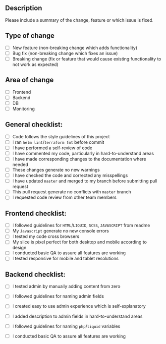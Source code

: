 ## Description

Please include a summary of the change, feature or which issue is fixed.

## Type of change

- [ ] New feature (non-breaking change which adds functionality)
- [ ] Bug fix (non-breaking change which fixes an issue)
- [ ] Breaking change (fix or feature that would cause existing functionality to not work as expected)

## Area of change

- [ ] Frontend
- [ ] Backend
- [ ] DB
- [ ] Monitoring
## General checklist:

- [ ] Code follows the style guidelines of this project
- [ ] I ran `helm lint`/`terraform fmt` before commit
- [ ] I have performed a self-review of code
- [ ] I have commented my code, particularly in hard-to-understand areas
- [ ] I have made corresponding changes to the documentation where needed
- [ ] These changes generate no new warnings
- [ ] I have checked the code and corrected any misspellings
- [ ] I have updated `master` and merged to my branch before submitting pull request
- [ ] This pull request generate no conflicts with `master` branch
- [ ] I requested code review from other team members

## Frontend checklist:

- [ ] I followed guidelines for `HTML`/`LIQUID`, `SCSS`, `JAVASCRIPT` from readme
- [ ] My `Javascript` generate no new console errors  
- [ ] I tested my code cross browsers
- [ ] My slice is pixel perfect for both desktop and mobile according to design
- [ ] I conducted basic QA to assure all features are working
- [ ] I tested responsive for mobile and tablet resolutions

## Backend checklist:

- [ ] I tested admin by manually adding content from zero
- [ ] I followed guidelines for naming admin fields
- [ ] I created easy to use admin experience which is self-explanatory
- [ ] I added description to admin fields in hard-to-understand areas
- [ ] I followed guidelines for naming `php`/`liquid` variables
- [ ] I conducted basic QA to assure all features are working

